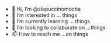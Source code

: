 - 👋 Hi, I’m @slapuccinomocha
- 👀 I’m interested in ... things
- 🌱 I’m currently learning ... things
- 💞️ I’m looking to collaborate on ...things
- 📫 How to reach me ...on things

<!---
slapuccinomocha/slapuccinomocha is a ✨ special ✨ repository because its `README.md` (this file) appears on your GitHub profile.
You can click the Preview link to take a look at your changes.
--->
